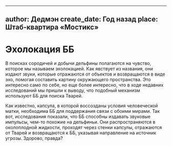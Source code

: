 
---
author: Дедмэн
create_date: Год назад
place: Штаб-квартира «Мостикс»
---

# Эхолокация ББ


В поисках сородичей и добычи дельфины полагаются на чувство, которое мы называем эхолокацией. Как явствует из названия, они издают звуки, которые отражаются от объектов и возвращаются в виде эхо, помогая составить картину окружающего пространства. Это интересно само по себе, но еще более интересно, что в ходе недавних исследований мы пришли к выводу, что подобный механизм используют ББ для поиска Тварей.


Как известно, капсула, в которой воссозданы условия человеческой матки, необходима ББ для поддержания связи с обоими мирами. Так вот, исследования показали, что ББ способны издавать звуковые импульсы, чем-то похожие на дельфиньи. Они распространяются в околоплодной жидкости, проходят через стенки капсулы, отражаются от Тварей и возвращаются к ББ, указывая направление на источник угрозы. Здорово, правда?




